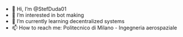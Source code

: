 - 👋 Hi, I’m @StefDuda01
- 👀 I’m interested in bot making
- 🌱 I’m currently learning decentralized systems
- 📫 How to reach me: Politecnico di Milano - Ingegneria aerospaziale
